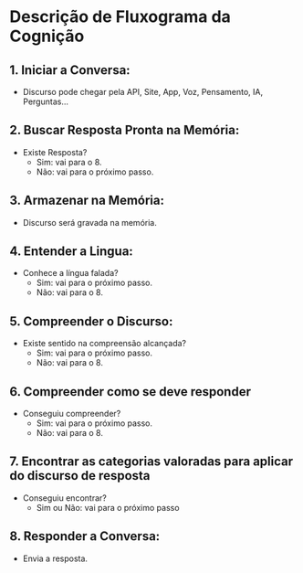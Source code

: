 # Descrição de Fluxograma da Cognição

## 1. **Iniciar a Conversa:**

- Discurso pode chegar pela API, Site, App, Voz, Pensamento, IA, Perguntas...

## 2. **Buscar Resposta Pronta na Memória:**

- Existe Resposta?
  - Sim: vai para o 8.
  - Não: vai para o próximo passo.

## 3. **Armazenar na Memória:**

- Discurso será gravada na memória.

## 4. **Entender a Lingua:**

- Conhece a língua falada?
  - Sim: vai para o próximo passo.
  - Não: vai para o 8.

## 5. **Compreender o Discurso:**

- Existe sentido na compreensão alcançada?
  - Sim: vai para o próximo passo.
  - Não: vai para o 8.

## 6. **Compreender como se deve responder**

- Conseguiu compreender?
  - Sim: vai para o próximo passo.
  - Não: vai para o 8.

## 7. **Encontrar as categorias valoradas para aplicar do discurso de resposta**

- Conseguiu encontrar?
  - Sim ou Não: vai para o próximo passo

## 8. **Responder a Conversa:**

- Envia a resposta.
